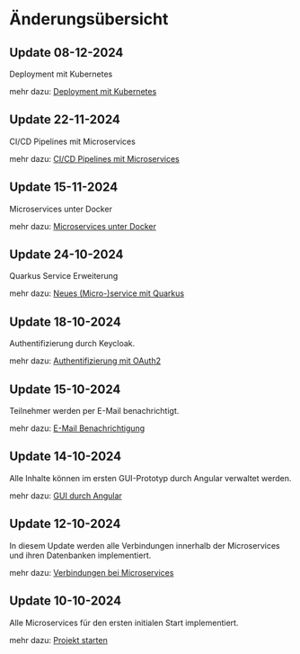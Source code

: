 # Änderungsübersicht

## Update 08-12-2024
Deployment mit Kubernetes

mehr dazu: [Deployment mit Kubernetes](09_k8s_Kubernetes.md)

## Update 22-11-2024
CI/CD Pipelines mit Microservices

mehr dazu: [CI/CD Pipelines mit Microservices](08_CI-CD_Pipelines.md)

## Update 15-11-2024
Microservices unter Docker

mehr dazu: [Microservices unter Docker](07_dockerizing.md)

## Update 24-10-2024
Quarkus Service Erweiterung

mehr dazu: [Neues (Micro-)service mit Quarkus](06_quarkus_service.md)

## Update 18-10-2024
Authentifizierung durch Keycloak.

mehr dazu: [Authentifizierung mit OAuth2](05_keycloak.md)

## Update 15-10-2024
Teilnehmer werden per E-Mail benachrichtigt.

mehr dazu: [E-Mail Benachrichtigung](04_send_mail.md)

## Update 14-10-2024
Alle Inhalte können im ersten GUI-Prototyp durch Angular verwaltet werden.

mehr dazu: [GUI durch Angular](03_gui.md)

## Update 12-10-2024
In diesem Update werden alle Verbindungen innerhalb der Microservices und ihren Datenbanken implementiert.

mehr dazu: [Verbindungen bei Microservices](02_service_connections.md)

## Update 10-10-2024
Alle Microservices für den ersten initialen Start implementiert.

mehr dazu: [Projekt starten](01_start_project.md)


